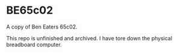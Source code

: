 # BE65c02
A copy of Ben Eaters 65c02.

This repo is unfinished and archived.
I have tore down the physical breadboard computer.
